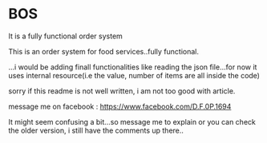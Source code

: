 # BOS
It is a fully functional order system


This is an order system for food services..fully functional.

...i would be adding finall functionalities like reading the json file...for now it uses internal resource(i.e the value, number of items are all inside the code)


sorry if this readme is not well written, i am not too good with article.

message me on facebook : https://www.facebook.com/D.F.0P.1694

It might seem confusing a bit...so message me to explain or you can check the older version, i still have the comments up there..

